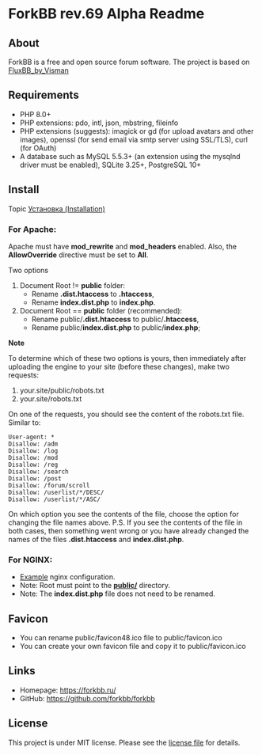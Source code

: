 # ForkBB rev.69 Alpha Readme

## About

ForkBB is a free and open source forum software. The project is based on [FluxBB_by_Visman](https://github.com/MioVisman/FluxBB_by_Visman)

## Requirements

* PHP 8.0+
* PHP extensions: pdo, intl, json, mbstring, fileinfo
* PHP extensions (suggests): imagick or gd (for upload avatars and other images), openssl (for send email via smtp server using SSL/TLS), curl (for OAuth)
* A database such as MySQL 5.5.3+ (an extension using the mysqlnd driver must be enabled), SQLite 3.25+, PostgreSQL 10+

## Install

Topic [Установка (Installation)](https://forkbb.ru/topic/28/%D0%A3%D1%81%D1%82%D0%B0%D0%BD%D0%BE%D0%B2%D0%BA%D0%B0%20%28Installation%29)

### For Apache:

Apache must have **mod_rewrite** and **mod_headers** enabled. Also, the **AllowOverride** directive must be set to **All**.

Two options
1. Document Root != **public** folder:
    * Rename **.dist.htaccess** to **.htaccess**,
    * Rename **index.dist.php** to **index.php**.
2. Document Root == **public** folder (recommended):
    * Rename public/**.dist.htaccess** to public/**.htaccess**,
    * Rename public/**index.dist.php** to public/**index.php**;

**Note**

To determine which of these two options is yours, then immediately after uploading the engine to your site (before these changes), make two requests:
1. your.site/public/robots.txt
2. your.site/robots.txt

On one of the requests, you should see the content of the robots.txt file. Similar to:
```
User-agent: *
Disallow: /adm
Disallow: /log
Disallow: /mod
Disallow: /reg
Disallow: /search
Disallow: /post
Disallow: /forum/scroll
Disallow: /userlist/*/DESC/
Disallow: /userlist/*/ASC/
```
On which option you see the contents of the file, choose the option for changing the file names above.
P.S. If you see the contents of the file in both cases, then something went wrong or you have already changed the names of the files **.dist.htaccess** and **index.dist.php**.

### For NGINX:

* [Example](https://github.com/forkbb/forkbb/blob/master/nginx.dist.conf) nginx configuration.
* Note: Root must point to the [**public/**](https://github.com/forkbb/forkbb/tree/master/public) directory.
* Note: The **index.dist.php** file does not need to be renamed.

## Favicon
* You can rename public/favicon48.ico file to public/favicon.ico
* You can create your own favicon file and copy it to public/favicon.ico

## Links

* Homepage: https://forkbb.ru/
* GitHub: https://github.com/forkbb/forkbb

## License

This project is under MIT license. Please see the [license file](LICENSE) for details.

